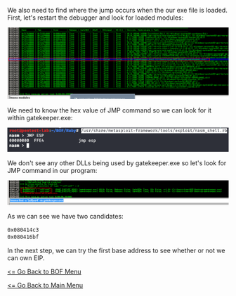 We also need to find where the jump occurs when the our exe file is loaded. First, let's restart the debugger and look for loaded modules:

![Mona Modules](monaModules.png)

We need to know the hex value of JMP command so we can look for it within gatekeeper.exe:

![JMP Command](nasmJMP.png)

We don't see any other DLLs being used by gatekeeper.exe so let's look for JMP command in our program:

![Mona JMP](monaJMP.png)

As we can see we have two candidates:
```bash
0x080414c3
0x080416bf
```
In the next step, we can try the first base address to see whether or not we can own EIP.

[<= Go Back to BOF Menu](BOFMain.md)

[<= Go Back to Main Menu](index.md)
